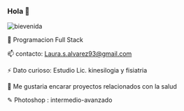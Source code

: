 ### Hola 👋
![bievenida](https://user-images.githubusercontent.com/93854199/152438212-ea1d978d-4fc5-4b1e-b18e-d4ca6fba961a.jpg)



🌱 Programacion Full Stack

📫 contacto: Laura.s.alvarez93@gmail.com

⚡ Dato curioso: Estudio Lic. kinesilogia y fisiatria 

🤔 Me gustaria encarar proyectos relacionados con la salud

✎ Photoshop : intermedio-avanzado


<!--
**Alvarezlaura93/alvarezlaura93** is a ✨ _special_ ✨ repository because its `README.md` (this file) appears on your GitHub profile.

Here are some ideas to get you started:

- 🔭 I’m currently working on ...
- 🌱 I’m currently learning ...
- 👯 I’m looking to collaborate on ...
- 🤔 I’m looking for help with ...
- 💬 Ask me about ...
- 📫 How to reach me: ...
- 😄 Pronouns: ...
- ⚡ Fun fact: ...
-->

